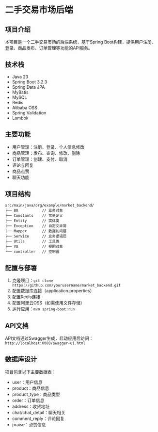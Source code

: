 # 二手交易市场后端

## 项目介绍
本项目是一个二手交易市场的后端系统，基于Spring Boot构建，提供用户注册、登录、商品发布、订单管理等功能的API服务。

## 技术栈
- Java 23
- Spring Boot 3.2.3
- Spring Data JPA
- MyBatis
- MySQL
- Redis
- Alibaba OSS
- Spring Validation
- Lombok

## 主要功能
- 用户管理：注册、登录、个人信息修改
- 商品管理：发布、查询、修改、删除
- 订单管理：创建、支付、取消
- 评论与回复
- 商品点赞
- 聊天功能

## 项目结构
```
src/main/java/org/example/market_backend/
├── BO           // 业务对象
├── Constants    // 常量定义
├── Entity       // 实体类
├── Exception    // 自定义异常
├── Mapper       // 数据访问层
├── Service      // 业务逻辑层
├── Utils        // 工具类
├── VO           // 视图对象
└── controller   // 控制器
```

## 配置与部署
1. 克隆项目：`git clone https://github.com/yourusername/market_backend.git`
2. 配置数据库连接（application.properties）
3. 配置Redis连接
4. 配置阿里云OSS（如需使用文件存储）
5. 运行应用：`mvn spring-boot:run`

## API文档
API文档通过Swagger生成，启动应用后访问：`http://localhost:8080/swagger-ui.html`

## 数据库设计
项目包含以下主要数据表：
- user：用户信息
- product：商品信息
- product_type：商品类型
- order：订单信息
- address：收货地址
- chat/chat_detail：聊天相关
- comment_reply：评论回复
- praise：点赞信息 